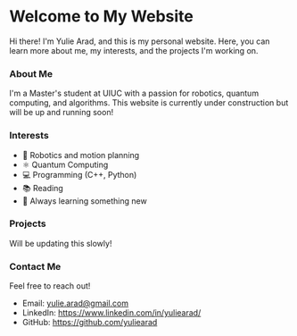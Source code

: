 # Welcome to My Website

Hi there! I'm Yulie Arad, and this is my personal website. Here, you can learn more about me, my interests, and the projects I'm working on.

### About Me
I'm a Master's student at UIUC with a passion for robotics, quantum computing, and algorithms. This website is currently under construction but will be up and running soon! 

### Interests
- 🚀 Robotics and motion planning
- ⚛️ Quantum Computing 
- 💻 Programming (C++, Python)  
- 📚 Reading 
- 🌱 Always learning something new  

### Projects
Will be updating this slowly!

### Contact Me
Feel free to reach out!  
- Email: yulie.arad@gmail.com
- LinkedIn: https://www.linkedin.com/in/yuliearad/
- GitHub: https://github.com/yuliearad

